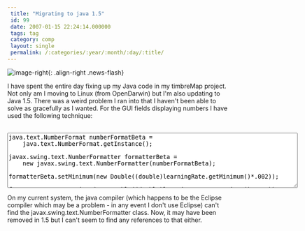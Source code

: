 ```yaml
---
 title: "Migrating to java 1.5"
 id: 99
 date: 2007-01-15 22:24:14.000000
 tags: tag
 category: comp
 layout: single
 permalink: /:categories/:year/:month/:day/:title/
---
```

![image-right](/assets/images/){: .align-right .news-flash}

I have spent the entire day fixing up my Java code in my timbreMap project. Not only am I moving to Linux (from OpenDarwin) but I'm also updating to Java 1.5. There was a weird problem I ran into that I haven't been able to solve as gracefully as I wanted. For the GUI fields displaying numbers I have used the following technique:

<br />


<textarea cols="80" name="text" rows="8">
java.text.NumberFormat numberFormatBeta =
    java.text.NumberFormat.getInstance();

javax.swing.text.NumberFormatter formatterBeta = 
    new javax.swing.text.NumberFormatter(numberFormatBeta);

formatterBeta.setMinimum(new Double((double)learningRate.getMinimum()*.002));

formatterBeta.setMaximum(new Double((double)learningRate.getMaximum()*.002));

JFormattedTextField betaField = new JFormattedTextField(formatterBeta);
</textarea>


<br />

On my current system, the java compiler (which happens to be the Eclipse compiler which may be a problem - in any event I don't use Eclipse) can't find the javax.swing.text.NumberFormatter class. Now, it may have been removed in 1.5 but I can't seem to find any references to that either.

